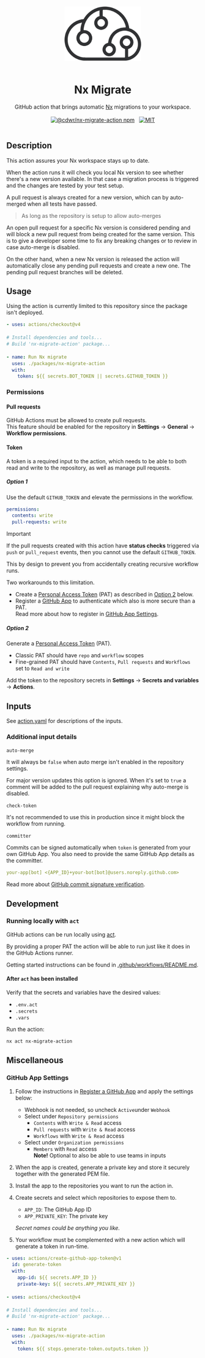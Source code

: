 <p align="center">
  <br />
  <img width="200" src="../../assets/cdwr-cloud.png" alt="codeware sthlm logo">
  <br />
  <br />
</p>

<h1 align='center'>Nx Migrate</h1>

<p align='center'>
  GitHub action that brings automatic <a href='https://nx.dev'>Nx</a> migrations to your workspace.
  <br />
  <br />
  <a href='https://www.npmjs.com/package/@cdwr/nx-migrate-action'><img src='https://img.shields.io/npm/v/@cdwr/nx-migrate-action?label=npm%20version' alt='@cdwr/nx-migrate-action npm'></a>
  &nbsp;
  <a href='https://opensource.org/licenses/MIT'><img src='https://img.shields.io/badge/License-MIT-green.svg' alt='MIT'></a>
  <br />
  <br />
</p>

## Description

This action assures your Nx workspace stays up to date.

When the action runs it will check you local Nx version to see whether there's a new version available.
In that case a migration process is triggered and the changes are tested by your test setup.

A pull request is always created for a new version, which can by auto-merged when all tests have passed.

> As long as the repository is setup to allow auto-merges

An open pull request for a specific Nx version is considered pending and will block a new pull request from being created for the same version. This is to give a developer some time to fix any breaking changes or to review in case auto-merge is disabled.

On the other hand, when a new Nx version is released the action will automatically close any pending pull requests and create a new one. The pending pull request branches will be deleted.

## Usage

Using the action is currently limited to this repository since the package isn't deployed.

```yaml
- uses: actions/checkout@v4

# Install dependencies and tools...
# Build 'nx-migrate-action' package...

- name: Run Nx migrate
  uses: ./packages/nx-migrate-action
  with:
    token: ${{ secrets.BOT_TOKEN || secrets.GITHUB_TOKEN }}
```

### Permissions

#### Pull requests

GitHub Actions must be allowed to create pull requests.  
This feature should be enabled for the repository in **Settings** -> **General** -> **Workflow permissions**.

#### Token

A token is a required input to the action, which needs to be able to both read and write to the repository, as well as manage pull requests.

##### Option 1

Use the default `GITHUB_TOKEN` and elevate the permissions in the workflow.

```yml
permissions:
  contents: write
  pull-requests: write
```

> [!IMPORTANT]
>
> If the pull requests created with this action have **status checks** triggered via `push` or `pull_request` events, then you cannot use the default `GITHUB_TOKEN`.
>
> This by design to prevent you from accidentally creating recursive workflow runs.
>
> Two workarounds to this limitation.
>
> - Create a [Personal Access Token](https://docs.github.com/en/authentication/keeping-your-account-and-data-secure/managing-your-personal-access-tokens) (PAT) as described in [Option 2](#option-2) below.
> - Register a [GitHub App](https://docs.github.com/en/apps/creating-github-apps/registering-a-github-app/registering-a-github-app) to authenticate which also is more secure than a PAT.  
>   Read more about how to register in [GitHub App Settings](#github-app-settings).

##### Option 2

Generate a [Personal Access Token](https://docs.github.com/en/authentication/keeping-your-account-and-data-secure/managing-your-personal-access-tokens) (PAT).

- Classic PAT should have `repo` and `workflow` scopes
- Fine-grained PAT should have `Contents`, `Pull requests` and `Workflows` set to `Read and write`

Add the token to the repository secrets in **Settings** -> **Secrets and variables** -> **Actions**.

## Inputs

See [action.yaml](action.yml) for descriptions of the inputs.

### Additional input details

`auto-merge`

It will always be `false` when auto merge isn't enabled in the repository settings.

For major version updates this option is ignored. When it's set to `true` a comment will be added to the pull request explaining why auto-merge is disabled.

`check-token`

It's not recommended to use this in production since it might block the workflow from running.

`committer`

Commits can be signed automatically when `token` is generated from your own GitHub App.
You also need to provide the same GitHub App details as the committer.

```yml
your-app[bot] <{APP_ID}+your-bot[bot]@users.noreply.github.com>
```

Read more about [GitHub commit signature verification](https://docs.github.com/en/authentication/managing-commit-signature-verification/about-commit-signature-verification).

## Development

### Running locally with `act`

GitHub actions can be run locally using [act](https://github.com/nektos/act).

By providing a proper PAT the action will be able to run just like it does in the GitHub Actions runner.

Getting started instructions can be found in [.github/workflows/README.md](.github/workflows/README.md).

#### After `act` has been installed

Verify that the secrets and variables have the desired values:

- `.env.act`
- `.secrets`
- `.vars`

Run the action:

```sh
nx act nx-migrate-action
```

## Miscellaneous

### GitHub App Settings

1. Follow the instructions in [Register a GitHub App](https://docs.github.com/en/apps/creating-github-apps/registering-a-github-app/registering-a-github-app) and apply the settings below:

   - Webhook is not needed, so uncheck `Active`under `Webhook`
   - Select under `Repository permissions`
     - `Contents` with `Write & Read` access
     - `Pull requests` with `Write & Read` access
     - `Workflows` with `Write & Read` access
   - Select under `Organization permissions`
     - `Members` with `Read` access  
       **Note!** Optional to also be able to use teams in inputs

2. When the app is created, generate a private key and store it securely together with the generated PEM file.

3. Install the app to the repositories you want to run the action in.

4. Create secrets and select which repositories to expose them to.

   - `APP_ID`: The GitHub App ID
   - `APP_PRIVATE_KEY`: The private key

   _Secret names could be anything you like._

5. Your workflow must be complemented with a new action which will generate a token in run-time.

```yml
- uses: actions/create-github-app-token@v1
  id: generate-token
  with:
    app-id: ${{ secrets.APP_ID }}
    private-key: ${{ secrets.APP_PRIVATE_KEY }}

- uses: actions/checkout@v4

# Install dependencies and tools...
# Build 'nx-migrate-action' package...

- name: Run Nx migrate
  uses: ./packages/nx-migrate-action
  with:
    token: ${{ steps.generate-token.outputs.token }}
```

